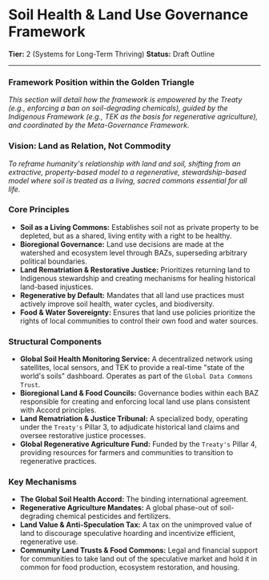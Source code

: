 # Soil Health & Land Use Governance Framework

**Tier:** 2 (Systems for Long-Term Thriving)
**Status:** Draft Outline

---

### Framework Position within the Golden Triangle

*This section will detail how the framework is empowered by the Treaty (e.g., enforcing a ban on soil-degrading chemicals), guided by the Indigenous Framework (e.g., TEK as the basis for regenerative agriculture), and coordinated by the Meta-Governance Framework.*

### Vision: Land as Relation, Not Commodity

*To reframe humanity's relationship with land and soil, shifting from an extractive, property-based model to a regenerative, stewardship-based model where soil is treated as a living, sacred commons essential for all life.*

### Core Principles

* **Soil as a Living Commons:** Establishes soil not as private property to be depleted, but as a shared, living entity with a right to be healthy.
* **Bioregional Governance:** Land use decisions are made at the watershed and ecosystem level through BAZs, superseding arbitrary political boundaries.
* **Land Rematriation & Restorative Justice:** Prioritizes returning land to Indigenous stewardship and creating mechanisms for healing historical land-based injustices.
* **Regenerative by Default:** Mandates that all land use practices must actively improve soil health, water cycles, and biodiversity.
* **Food & Water Sovereignty:** Ensures that land use policies prioritize the rights of local communities to control their own food and water sources.

### Structural Components

* **Global Soil Health Monitoring Service:** A decentralized network using satellites, local sensors, and TEK to provide a real-time "state of the world's soils" dashboard. Operates as part of the `Global Data Commons Trust`.
* **Bioregional Land & Food Councils:** Governance bodies within each BAZ responsible for creating and enforcing local land use plans consistent with Accord principles.
* **Land Rematriation & Justice Tribunal:** A specialized body, operating under the `Treaty's` Pillar 3, to adjudicate historical land claims and oversee restorative justice processes.
* **Global Regenerative Agriculture Fund:** Funded by the `Treaty's` Pillar 4, providing resources for farmers and communities to transition to regenerative practices.

### Key Mechanisms

* **The Global Soil Health Accord:** The binding international agreement.
* **Regenerative Agriculture Mandates:** A global phase-out of soil-degrading chemical pesticides and fertilizers.
* **Land Value & Anti-Speculation Tax:** A tax on the unimproved value of land to discourage speculative hoarding and incentivize efficient, regenerative use.
* **Community Land Trusts & Food Commons:** Legal and financial support for communities to take land out of the speculative market and hold it in common for food production, ecosystem restoration, and housing.
